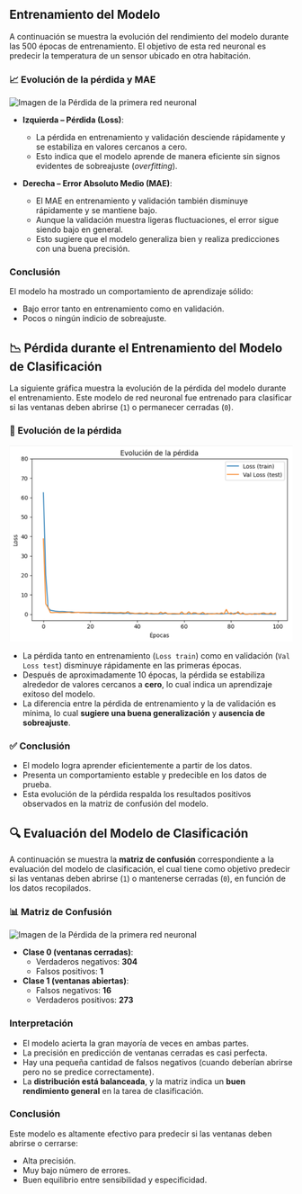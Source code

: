 ## Entrenamiento del Modelo

A continuación se muestra la evolución del rendimiento del modelo durante las 500 épocas de entrenamiento. El objetivo de esta red neuronal es predecir la temperatura de un sensor ubicado en otra habitación.

### 📈 Evolución de la pérdida y MAE

![Imagen de la Pérdida de la primera red neuronal](Imagenes/grafica.png)

- **Izquierda – Pérdida (Loss)**:
  - La pérdida en entrenamiento y validación desciende rápidamente y se estabiliza en valores cercanos a cero.
  - Esto indica que el modelo aprende de manera eficiente sin signos evidentes de sobreajuste (*overfitting*).

- **Derecha – Error Absoluto Medio (MAE)**:
  - El MAE en entrenamiento y validación también disminuye rápidamente y se mantiene bajo.
  - Aunque la validación muestra ligeras fluctuaciones, el error sigue siendo bajo en general.
  - Esto sugiere que el modelo generaliza bien y realiza predicciones con una buena precisión.

### Conclusión

El modelo ha mostrado un comportamiento de aprendizaje sólido:
- Bajo error tanto en entrenamiento como en validación.
- Pocos o ningún indicio de sobreajuste.


## 📉 Pérdida durante el Entrenamiento del Modelo de Clasificación

La siguiente gráfica muestra la evolución de la pérdida del modelo durante el entrenamiento. Este modelo de red neuronal fue entrenado para clasificar si las ventanas deben abrirse (`1`) o permanecer cerradas (`0`).

### 🔁 Evolución de la pérdida

![Imagen de la Pérdida de la primera red neuronal](Imagenes/Gráfico_Red_Ventanas.png)

- La pérdida tanto en entrenamiento (`Loss train`) como en validación (`Val Loss test`) disminuye rápidamente en las primeras épocas.
- Después de aproximadamente 10 épocas, la pérdida se estabiliza alrededor de valores cercanos a **cero**, lo cual indica un aprendizaje exitoso del modelo.
- La diferencia entre la pérdida de entrenamiento y la de validación es mínima, lo cual **sugiere una buena generalización** y **ausencia de sobreajuste**.

### ✅ Conclusión

- El modelo logra aprender eficientemente a partir de los datos.
- Presenta un comportamiento estable y predecible en los datos de prueba.
- Esta evolución de la pérdida respalda los resultados positivos observados en la matriz de confusión del modelo.


## 🔍 Evaluación del Modelo de Clasificación

A continuación se muestra la **matriz de confusión** correspondiente a la evaluación del modelo de clasificación, el cual tiene como objetivo predecir si las ventanas deben abrirse (`1`) o mantenerse cerradas (`0`), en función de los datos recopilados.

### 📊 Matriz de Confusión

![Imagen de la Pérdida de la primera red neuronal](Imagenes/image.png)

- **Clase 0 (ventanas cerradas)**:
  - Verdaderos negativos: **304**
  - Falsos positivos: **1**
- **Clase 1 (ventanas abiertas)**:
  - Falsos negativos: **16**
  - Verdaderos positivos: **273**

### Interpretación

- El modelo acierta la gran mayoría de veces en ambas partes.
- La precisión en predicción de ventanas cerradas es casi perfecta.
- Hay una pequeña cantidad de falsos negativos (cuando deberían abrirse pero no se predice correctamente).
- La **distribución está balanceada**, y la matriz indica un **buen rendimiento general** en la tarea de clasificación.

### Conclusión

Este modelo es altamente efectivo para predecir si las ventanas deben abrirse o cerrarse:
- Alta precisión.
- Muy bajo número de errores.
- Buen equilibrio entre sensibilidad y especificidad.

